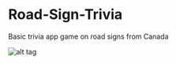 # Road-Sign-Trivia
Basic trivia app game on road signs from Canada

![alt tag](https://cloud.githubusercontent.com/assets/2288335/5694639/6bbd1b1c-993e-11e4-9337-8a13c2accb67.PNG)
